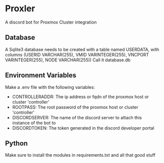 # Proxler
A discord bot for Proxmox Cluster integration

## Database
A Sqlite3 database needs to be created with a table named USERDATA, with columns (USERID VARCHAR(255), VMID VARINTEGER(255), VNCPORT VARINTEGER(255), NODE VARCHAR(255))
Call it database.db

## Environment Variables
Make a .env file with the following variables:
- CONTROLLERADDR: The ip address or fqdn of the proxmox host or cluster 'controller'
- ROOTPASS: The root password of the proxmox host or cluster 'controller'
- DISCORDSERVER: The name of the discord server to attach this instance of the bot to
- DISCORDTOKEN: The token generated in the discord developer portal

## Python
Make sure to install the modules in requirements.txt and all that good stuff
